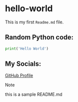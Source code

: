 # hello-world
This is my first `Readme.md` file.

## Random Python code:
```python 
print('Hello World')
```
## My Socials:
[GitHub Profile](https://github.com/amolvyas-6)

>[!Note]
> this is a sample README.md
